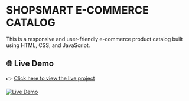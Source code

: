 # SHOPSMART E-COMMERCE CATALOG

This is a responsive and user-friendly e-commerce product catalog built using HTML, CSS, and JavaScript.

## 🌐 Live Demo

👉 [Click here to view the live project](https://girishsai04.github.io/SHOPSMART-E-COMMERCE-CATALOG/)

[![Live Demo](https://img.shields.io/badge/View-Live--Demo-green)](https://girishsai04.github.io/SHOPSMART-E-COMMERCE-CATALOG/)
